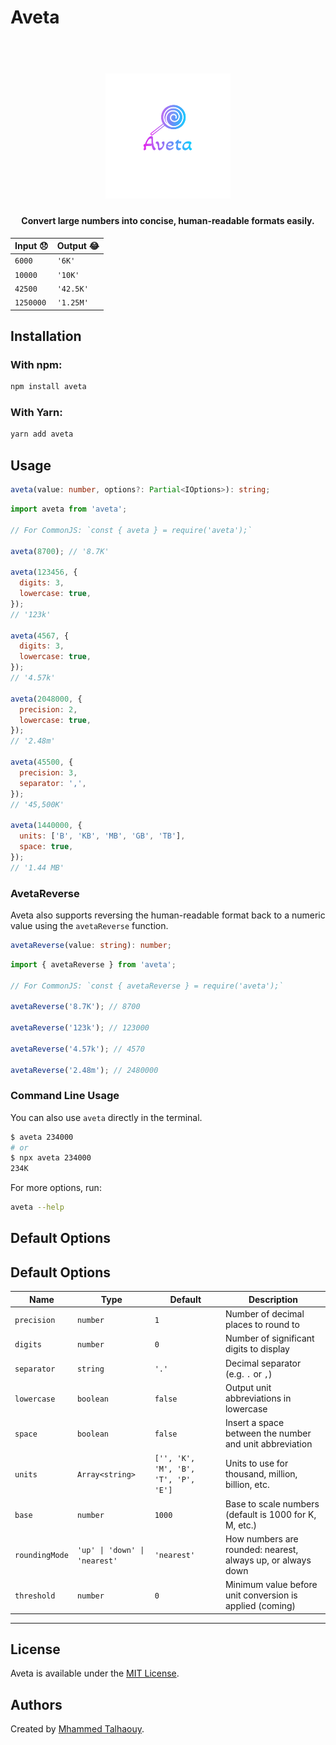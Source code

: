 # Aveta

<h1 align="center">
  <br>
    <img src="icon.png" alt="logo" width="200">
</h1>

<h4 align="center">Convert large numbers into concise, human-readable formats easily.</h4>

| Input :disappointed: | Output :joy: |
| -------------------- | ------------ |
| `6000`               | `'6K'`       |
| `10000`              | `'10K'`      |
| `42500`              | `'42.5K'`    |
| `1250000`            | `'1.25M'`    |

## Installation

### With npm:

```bash
npm install aveta
```

### With Yarn:

```bash
yarn add aveta
```

## Usage

```typescript
aveta(value: number, options?: Partial<IOptions>): string;
```

```js
import aveta from 'aveta';

// For CommonJS: `const { aveta } = require('aveta');`

aveta(8700); // '8.7K'

aveta(123456, {
  digits: 3,
  lowercase: true,
});
// '123k'

aveta(4567, {
  digits: 3,
  lowercase: true,
});
// '4.57k'

aveta(2048000, {
  precision: 2,
  lowercase: true,
});
// '2.48m'

aveta(45500, {
  precision: 3,
  separator: ',',
});
// '45,500K'

aveta(1440000, {
  units: ['B', 'KB', 'MB', 'GB', 'TB'],
  space: true,
});
// '1.44 MB'
```

### AvetaReverse

Aveta also supports reversing the human-readable format back to a numeric value using the `avetaReverse` function.

```typescript
avetaReverse(value: string): number;
```

```js
import { avetaReverse } from 'aveta';

// For CommonJS: `const { avetaReverse } = require('aveta');`

avetaReverse('8.7K'); // 8700

avetaReverse('123k'); // 123000

avetaReverse('4.57k'); // 4570

avetaReverse('2.48m'); // 2480000
```

### Command Line Usage

You can also use `aveta` directly in the terminal.

```bash
$ aveta 234000
# or
$ npx aveta 234000
234K
```

For more options, run:

```bash
aveta --help
```

## Default Options

## Default Options

| Name           | Type                          | Default                              | Description                                                         |
| -------------- | ----------------------------- | ------------------------------------ | ------------------------------------------------------------------- |
| `precision`    | `number`                      | `1`                                  | Number of decimal places to round to                                |
| `digits`       | `number`                      | `0`                                  | Number of significant digits to display                             |
| `separator`    | `string`                      | `'.'`                                | Decimal separator (e.g. `.` or `,`)                                 |
| `lowercase`    | `boolean`                     | `false`                              | Output unit abbreviations in lowercase                              |
| `space`        | `boolean`                     | `false`                              | Insert a space between the number and unit abbreviation             |
| `units`        | `Array<string>`               | `['', 'K', 'M', 'B', 'T', 'P', 'E']` | Units to use for thousand, million, billion, etc.                   |
| `base`         | `number`                      | `1000`                               | Base to scale numbers (default is 1000 for K, M, etc.)              |
| `roundingMode` | `'up' \| 'down' \| 'nearest'` | `'nearest'`                          | How numbers are rounded: nearest, always up, or always down |
| `threshold`    | `number`                      | `0`                                  | Minimum value before unit conversion is applied (coming)            |

---

## License

Aveta is available under the [MIT License](LICENSE).

## Authors

Created by [Mhammed Talhaouy](https://github.com/tal7aouy).
